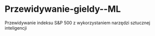 # Przewidywanie-gieldy--ML
Przewidywanie indeksu S&amp;P 500 z wykorzystaniem narzędzi sztucznej inteligencji
